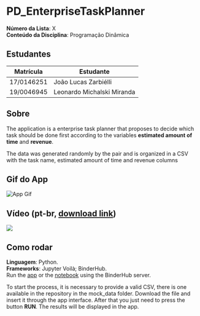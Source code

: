 # PD_EnterpriseTaskPlanner

**Número da Lista**: X<br>
**Conteúdo da Disciplina**: Programação Dinâmica<br>

## Estudantes
| Matrícula | Estudante |
| -- | -- |
| 17/0146251   |  João Lucas Zarbiélli |
| 19/0046945   |  Leonardo Michalski Miranda |

## Sobre 
The application is a enterprise task planner that proposes to decide which task should be done first according to the variables **estimated amount of time** and **revenue**.

The data was generated randomly by the pair and is organized in a CSV with the task name, estimated amount of time and revenue columns
## Gif do App
![App Gif](assets/app_gif.gif)

## Vídeo (pt-br, [download link](https://raw.githubusercontent.com/projeto-de-algoritmos/PD_LJ/main/assets/app_video.mp4))
[![](assets/app_video_splash_screen.png)](https://youtu.be/RJ-OouSKQ2Y)

## Como rodar 
**Linguagem**: Python. <br>
**Frameworks**: Jupyter Voilà; BinderHub. <br>
Run the [app](https://mybinder.org/v2/gh/projeto-de-algoritmos/PD_LJ/main?urlpath=%2Fvoila%2Frender%2Fapp.ipynb) or the [notebook](https://mybinder.org/v2/gh/projeto-de-algoritmos/PD_LJ/main?filepath=app.ipynb) using the BinderHub server.

To start the process, it is necessary to provide a valid CSV, there is one available in the repository in the mock_data folder. Download the file and insert it through the app interface. After that you just need to press the button **RUN**. The results will be displayed in the app.
